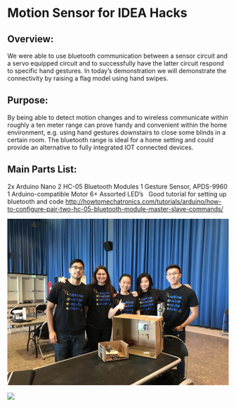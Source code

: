 # Motion Sensor for IDEA Hacks

## Overview:
We were able to use bluetooth communication between a sensor circuit and a servo equipped circuit and to successfully have the latter circuit respond to specific hand gestures. In today’s demonstration we will demonstrate the connectivity by raising a flag model using hand swipes.

## Purpose:
By being able to detect motion changes and to wireless communicate within roughly a ten meter range can prove handy and convenient within the home environment, e.g. using hand gestures downstairs to close some blinds in a certain room. The bluetooth range is ideal for a home setting and could provide an alternative to fully integrated IOT connected devices.

## Main Parts List:
2x Arduino Nano
2 HC-05 Bluetooth Modules
1 Gesture Sensor, APDS-9960
1 Arduino-compatible Motor
6+ Assorted LED’s
 
Good tutorial for setting up bluetooth and code
http://howtomechatronics.com/tutorials/arduino/how-to-configure-pair-two-hc-05-bluetooth-module-master-slave-commands/

![Image of Team](https://github.com/lukehjung/IDEA-Hacks-Motion-Sensor/blob/master/group%20picture.jpg)

![](https://i.imgur.com/W92hc0Z.gifv)
